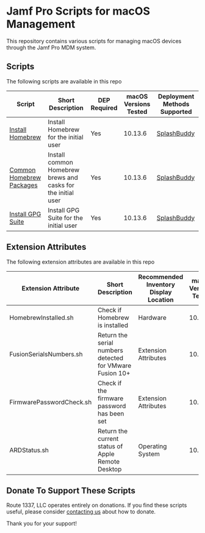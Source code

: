 Jamf Pro Scripts for macOS Management
==================================
This repository contains various scripts for managing macOS devices through the Jamf Pro MDM system. 

Scripts
------------
The following scripts are available in this repo

| Script                                                                | Short Description                                                  | DEP Required | macOS Versions Tested   | Deployment Methods Supported                                         |
|---------------------------------------------------------------------- |--------------------------------------------------------------------|--------------|-------------------------|----------------------------------------------------------------------|
| [Install Homebrew](documentation/installHomebrew.md)                  | Install Homebrew for the initial user                              | Yes          | 10.13.6                 | [SplashBuddy](https://github.com/Shufflepuck/SplashBuddy)            |
| [Common Homebrew Packages](documentation/commonHomebrewPackages.md)   | Install common Homebrew brews and casks for the initial user       | Yes          | 10.13.6                 | [SplashBuddy](https://github.com/Shufflepuck/SplashBuddy)            |
| [Install GPG Suite](documentation/installGPGSuite.md)                 | Install GPG Suite for the initial user                             | Yes          | 10.13.6                 | [SplashBuddy](https://github.com/Shufflepuck/SplashBuddy)            |

Extension Attributes
------------
The following extension attributes are available in this repo

| Extension Attribute                              | Short Description                                                  | Recommended Inventory Display Location | macOS Versions Tested   |
|------------------------------------------------- |--------------------------------------------------------------------|----------------------------------------|-------------------------|
| HomebrewInstalled.sh                             | Check if Homebrew is installed                                     | Hardware                               | 10.13.4                 |
| FusionSerialsNumbers.sh                          | Return the serial numbers detected for VMware Fusion 10+           | Extension Attributes                   | 10.13.4                 |
| FirmwarePasswordCheck.sh                         | Check if the firmware password has been set                        | Extension Attributes                   | 10.13.4                 |
| ARDStatus.sh                                     | Return the current status of Apple Remote Desktop                  | Operating System                       | 10.13.4                 |

Donate To Support These Scripts
------------
Route 1337, LLC operates entirely on donations. If you find these scripts useful, please consider [contacting us](https://www.route1337.com/contact-us/) about how to donate.

Thank you for your support!